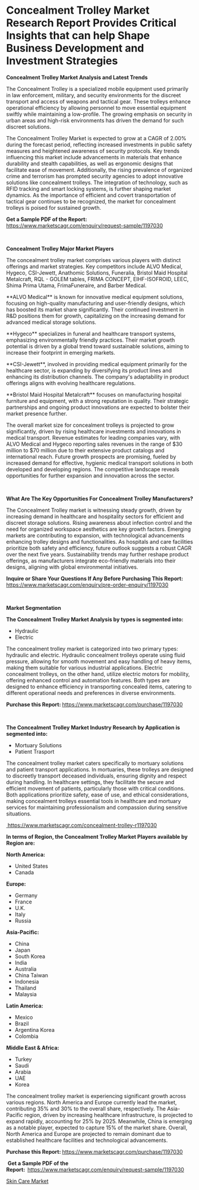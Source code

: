 <p><h1>Concealment Trolley Market Research Report Provides Critical Insights that can help Shape Business Development and Investment Strategies</h1></p><p><strong>Concealment Trolley Market Analysis and Latest Trends</strong></p>
<p><p>The Concealment Trolley is a specialized mobile equipment used primarily in law enforcement, military, and security environments for the discreet transport and access of weapons and tactical gear. These trolleys enhance operational efficiency by allowing personnel to move essential equipment swiftly while maintaining a low-profile. The growing emphasis on security in urban areas and high-risk environments has driven the demand for such discreet solutions.</p><p>The Concealment Trolley Market is expected to grow at a CAGR of 2.00% during the forecast period, reflecting increased investments in public safety measures and heightened awareness of security protocols. Key trends influencing this market include advancements in materials that enhance durability and stealth capabilities, as well as ergonomic designs that facilitate ease of movement. Additionally, the rising prevalence of organized crime and terrorism has prompted security agencies to adopt innovative solutions like concealment trolleys. The integration of technology, such as RFID tracking and smart locking systems, is further shaping market dynamics. As the importance of efficient and covert transportation of tactical gear continues to be recognized, the market for concealment trolleys is poised for sustained growth.</p></p>
<p><strong>Get a Sample PDF of the Report:&nbsp;</strong> <a href="https://www.marketscagr.com/enquiry/request-sample/1197030?utm_campaign=2992&utm_medium=2&utm_source=Github&utm_content=ia&utm_term=04042025&utm_id=concealment-trolley">https://www.marketscagr.com/enquiry/request-sample/1197030</a></p>
<p>&nbsp;</p>
<p><strong>Concealment Trolley Major Market Players</strong></p>
<p><p>The concealment trolley market comprises various players with distinct offerings and market strategies. Key competitors include ALVO Medical, Hygeco, CSI-Jewett, Anathomic Solutions, Funeralia, Bristol Maid Hospital Metalcraft, RQL - GOLEM tables, FRIMA CONCEPT, EIHF-ISOFROID, LEEC, Shima Prima Utama, FrimaFuneraire, and Barber Medical.</p><p>**ALVO Medical** is known for innovative medical equipment solutions, focusing on high-quality manufacturing and user-friendly designs, which has boosted its market share significantly. Their continued investment in R&D positions them for growth, capitalizing on the increasing demand for advanced medical storage solutions.</p><p>**Hygeco** specializes in funeral and healthcare transport systems, emphasizing environmentally friendly practices. Their market growth potential is driven by a global trend toward sustainable solutions, aiming to increase their footprint in emerging markets.</p><p>**CSI-Jewett**, involved in providing medical equipment primarily for the healthcare sector, is expanding by diversifying its product lines and enhancing its distribution channels. The company's adaptability in product offerings aligns with evolving healthcare regulations.</p><p>**Bristol Maid Hospital Metalcraft** focuses on manufacturing hospital furniture and equipment, with a strong reputation in quality. Their strategic partnerships and ongoing product innovations are expected to bolster their market presence further.</p><p>The overall market size for concealment trolleys is projected to grow significantly, driven by rising healthcare investments and innovations in medical transport. Revenue estimates for leading companies vary, with ALVO Medical and Hygeco reporting sales revenues in the range of $30 million to $70 million due to their extensive product catalogs and international reach. Future growth prospects are promising, fueled by increased demand for effective, hygienic medical transport solutions in both developed and developing regions. The competitive landscape reveals opportunities for further expansion and innovation across the sector.</p></p>
<p>&nbsp;</p>
<p><strong>What Are The Key Opportunities For Concealment Trolley Manufacturers?</strong></p>
<p><p>The Concealment Trolley market is witnessing steady growth, driven by increasing demand in healthcare and hospitality sectors for efficient and discreet storage solutions. Rising awareness about infection control and the need for organized workspace aesthetics are key growth factors. Emerging markets are contributing to expansion, with technological advancements enhancing trolley designs and functionalities. As hospitals and care facilities prioritize both safety and efficiency, future outlook suggests a robust CAGR over the next five years. Sustainability trends may further reshape product offerings, as manufacturers integrate eco-friendly materials into their designs, aligning with global environmental initiatives.</p></p>
<p><strong>Inquire or Share Your Questions If Any Before Purchasing This Report:</strong> <a href="https://www.marketscagr.com/enquiry/pre-order-enquiry/1197030?utm_campaign=2992&utm_medium=2&utm_source=Github&utm_content=ia&utm_term=04042025&utm_id=concealment-trolley">https://www.marketscagr.com/enquiry/pre-order-enquiry/1197030</a></p>
<p>&nbsp;</p>
<p><strong>Market Segmentation</strong></p>
<p><strong>The Concealment Trolley Market Analysis by types is segmented into:</strong></p>
<p><ul><li>Hydraulic</li><li>Electric</li></ul></p>
<p><p>The concealment trolley market is categorized into two primary types: hydraulic and electric. Hydraulic concealment trolleys operate using fluid pressure, allowing for smooth movement and easy handling of heavy items, making them suitable for various industrial applications. Electric concealment trolleys, on the other hand, utilize electric motors for mobility, offering enhanced control and automation features. Both types are designed to enhance efficiency in transporting concealed items, catering to different operational needs and preferences in diverse environments.</p></p>
<p><strong>Purchase this Report:&nbsp;</strong><a href="https://www.marketscagr.com/purchase/1197030?utm_campaign=2992&utm_medium=2&utm_source=Github&utm_content=ia&utm_term=04042025&utm_id=concealment-trolley">https://www.marketscagr.com/purchase/1197030</a></p>
<p>&nbsp;</p>
<p><strong>The Concealment Trolley Market Industry Research by Application is segmented into:</strong></p>
<p><ul><li>Mortuary Solutions</li><li>Patient Trasport</li></ul></p>
<p><p>The concealment trolley market caters specifically to mortuary solutions and patient transport applications. In mortuaries, these trolleys are designed to discreetly transport deceased individuals, ensuring dignity and respect during handling. In healthcare settings, they facilitate the secure and efficient movement of patients, particularly those with critical conditions. Both applications prioritize safety, ease of use, and ethical considerations, making concealment trolleys essential tools in healthcare and mortuary services for maintaining professionalism and compassion during sensitive situations.</p></p>
<p><a href="https://www.marketscagr.com/concealment-trolley-r1197030?utm_campaign=2992&utm_medium=2&utm_source=Github&utm_content=ia&utm_term=04042025&utm_id=concealment-trolley">&nbsp;https://www.marketscagr.com/concealment-trolley-r1197030</a></p>
<p><strong>In terms of Region, the Concealment Trolley Market Players available by Region are:</strong></p>
<p>
    <p> <strong> North America: </strong>
        <ul>
            <li>United States</li>
            <li>Canada</li>
        </ul>
        </p> 
    <p> <strong> Europe: </strong>
        <ul>
            <li>Germany</li>
            <li>France</li>
            <li>U.K.</li>
            <li>Italy</li>
            <li>Russia</li>
        </ul>
        </p> 
    <p> <strong> Asia-Pacific: </strong>
        <ul>
            <li>China</li>
            <li>Japan</li>
            <li>South Korea</li>
            <li>India</li>
            <li>Australia</li>
            <li>China Taiwan</li>
            <li>Indonesia</li>
            <li>Thailand</li>
            <li>Malaysia</li>
        </ul>
        </p> 
    <p> <strong> Latin America: </strong>
        <ul>
            <li>Mexico</li>
            <li>Brazil</li>
            <li>Argentina Korea</li>
            <li>Colombia</li>
        </ul>
        </p> 
    <p> <strong> Middle East & Africa: </strong>
        <ul>
            <li>Turkey</li>
            <li>Saudi</li>
            <li>Arabia</li>
            <li>UAE</li>
            <li>Korea</li>
        </ul>
    </p>
    </p>
<p><p>The concealment trolley market is experiencing significant growth across various regions. North America and Europe currently lead the market, contributing 35% and 30% to the overall share, respectively. The Asia-Pacific region, driven by increasing healthcare infrastructure, is projected to expand rapidly, accounting for 25% by 2025. Meanwhile, China is emerging as a notable player, expected to capture 15% of the market share. Overall, North America and Europe are projected to remain dominant due to established healthcare facilities and technological advancements.</p></p>
<p><strong>Purchase this Report: </strong><a href="https://www.marketscagr.com/purchase/1197030?utm_campaign=2992&utm_medium=2&utm_source=Github&utm_content=ia&utm_term=04042025&utm_id=concealment-trolley">https://www.marketscagr.com/purchase/1197030</a></p>
<p>&nbsp;<strong>Get a Sample PDF of the Report:&nbsp;&nbsp;</strong><a href="https://www.marketscagr.com/enquiry/request-sample/1197030?utm_campaign=2992&utm_medium=2&utm_source=Github&utm_content=ia&utm_term=04042025&utm_id=concealment-trolley">https://www.marketscagr.com/enquiry/request-sample/1197030</a></p>
<p><strong></strong></p>
<p><p><a href="https://github.com/jenithschijf/Market-Research-Report-List-1/blob/main/skin-care-market.md?utm_campaign=2992&utm_medium=2&utm_source=Github&utm_content=ia&utm_term=04042025&utm_id=concealment-trolley">Skin Care Market</a></p></p>
